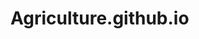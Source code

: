 # Agriculture.github.io
<!-- To start the website you should follow these steps:-
firstly Start terminal
second Run command written inside double qoute "node app.js"
you can create codespace to do this-->

